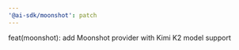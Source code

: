 ```yaml
---
'@ai-sdk/moonshot': patch
---
```


feat(moonshot): add Moonshot provider with Kimi K2 model support
